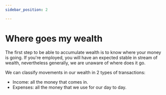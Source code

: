```yaml
---
sidebar_position: 2

---
```

# Where goes my wealth

The first step to be able to accumulate wealth is to know where your money is going. If you're employed, you will have an expected stable in stream of wealth, nevertheless generally, we are unaware of where does it go.

We can classify movements in our wealth in 2 types of transactions:

* Income: all the money that comes in.
* Expenses: all the money that we use for our day to day.